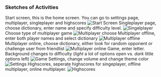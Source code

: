 ### Sketches of Activities
Start screen, this is the home screen. You can go to settings page, multiplayer, singleplayer and highscores
![Start Screen](/doc/start_screen.JPG)
Singleplayer page, choose dictionary, enter name and specify difficulty level.
![Singelplayer](/doc/singeplayer.JPG)
Choose type of multiplayer game
![Multiplayer choose](/doc/multiplayer_choose.JPG)
Multiplayer offline, enter both player names and select dictionary
![Multiplayer offline](/doc/multiplayer_offline.JPG)
Multiplayer online, choose dictionary, either look for random opponent or challenge user from friendlist
![Multiplayer online](/doc/multiplater_online.JPG)
Game, enter letter. Background changes to difficulty (*light* a lot of options open vs. *dark* little options left)
![Game](/doc/game.JPG)
Settings, change volume and change theme color
![Settings](/doc/settings.JPG)
Highscores, seperate highscores for singeplayer, offline multiplayer, online multiplayer.
![Highscores](/doc/highscores.JPG)
